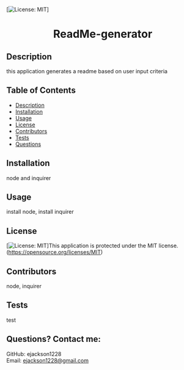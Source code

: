  [![License: MIT](https://img.shields.io/badge/License-MIT-yellow.svg)] 
# <h1 align="center">ReadMe-generator</h1>

## Description
this application generates a readme based on user input criteria
  
## Table of Contents
  - [Description](#description)
  - [Installation](#installation)
  - [Usage](#usage)
  - [License](#license)
  - [Contributors](#contributors)
  - [Tests](#tests)
  - [Questions](#questions)

## Installation
node and inquirer

## Usage
install node, install inquirer

## License
[![License: MIT](https://img.shields.io/badge/License-MIT-yellow.svg)]This application is protected under the MIT license. (https://opensource.org/licenses/MIT)

## Contributors
node, inquirer

## Tests
test

## Questions? Contact me:
GitHub: ejackson1228 <br>
Email: ejackson1228@gmail.com

